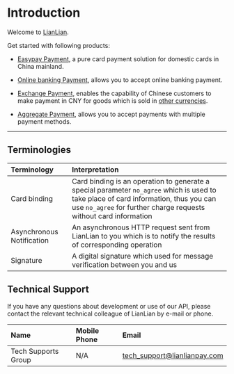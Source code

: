 # Introduction

Welcome to [LianLian](https://lianlianpay.gitbook.io/docs/).

Get started with following products:

* [Easypay Payment](docs/easypay.md), a pure card payment solution for domestic cards in China mainland.

* [Online banking Payment](docs/online-banking-overview.md), allows you to accept online banking payment.

* [Exchange Payment](docs/exchange-payment-overview.md), enables the capability of Chinese customers to make payment in CNY for goods which is sold in [other currencies](docs/supported-currencies.md).

* [Aggregate Payment](docs/aggregate-overview.md), allows you to accept payments with multiple payment methods.


***

## Terminologies

|Terminology|Interpretation |
|:---|:---|
|Card binding|Card binding is an operation to generate a special parameter ```no_agree``` which is used to take place of card information, thus you can use ```no_agree``` for further charge requests without card information  |
|Asynchronous Notification| An asynchronous HTTP request sent from LianLian to you which is to notify the results of corresponding operation|
|Signature| A digital signature which used for message verification between you and us |

## Technical Support

If you have any questions about development or use of our API, please contact the relevant technical colleague of LianLian by e-mail or phone.

|Name|Mobile Phone|Email|
|:---|:---|:---|
|Tech Supports Group| N/A|tech_support@lianlianpay.com|